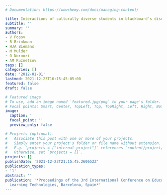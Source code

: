 ```yaml
---
# Documentation: https://wowchemy.com/docs/managing-content/

title: Interactions of culturally diverse students in blackboard’s discussion board
subtitle: ''
summary: ''
authors:
- V Popov
- B Brinkman
- HJA Biemans
- M Mulder
- O Noroozi
- AM Kuznetsov
tags: []
categories: []
date: '2012-01-01'
lastmod: 2021-12-23T16:15:45-05:00
featured: false
draft: false

# Featured image
# To use, add an image named `featured.jpg/png` to your page's folder.
# Focal points: Smart, Center, TopLeft, Top, TopRight, Left, Right, BottomLeft, Bottom, BottomRight.
image:
  caption: ''
  focal_point: ''
  preview_only: false

# Projects (optional).
#   Associate this post with one or more of your projects.
#   Simply enter your project's folder or file name without extension.
#   E.g. `projects = ["internal-project"]` references `content/project/deep-learning/index.md`.
#   Otherwise, set `projects = []`.
projects: []
publishDate: '2021-12-23T21:15:45.260652Z'
publication_types:
- '1'
abstract: ''
publication: '*Proceedings of the 3rd International Conference on Education and New
  Learning Technologies, Barcelona, Spain*'
---
```

